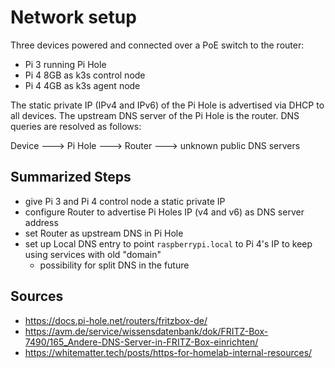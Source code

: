 # Network setup

Three devices powered and connected over a PoE switch to the router:

- Pi 3 running Pi Hole
- Pi 4 8GB as k3s control node
- Pi 4 4GB as k3s agent node

The static private IP (IPv4 and IPv6) of the Pi Hole is advertised via DHCP to
all devices. The upstream DNS server of the Pi Hole is the router. DNS queries
are resolved as follows:

Device ---> Pi Hole ---> Router ---> unknown public DNS servers

## Summarized Steps

- give Pi 3 and Pi 4 control node a static private IP
- configure Router to advertise Pi Holes IP (v4 and v6) as DNS server address
- set Router as upstream DNS in Pi Hole
- set up Local DNS entry to point `raspberrypi.local` to Pi 4's IP to keep using
  services with old "domain"
  - possibility for split DNS in the future

## Sources

- https://docs.pi-hole.net/routers/fritzbox-de/
- https://avm.de/service/wissensdatenbank/dok/FRITZ-Box-7490/165_Andere-DNS-Server-in-FRITZ-Box-einrichten/
- https://whitematter.tech/posts/https-for-homelab-internal-resources/
